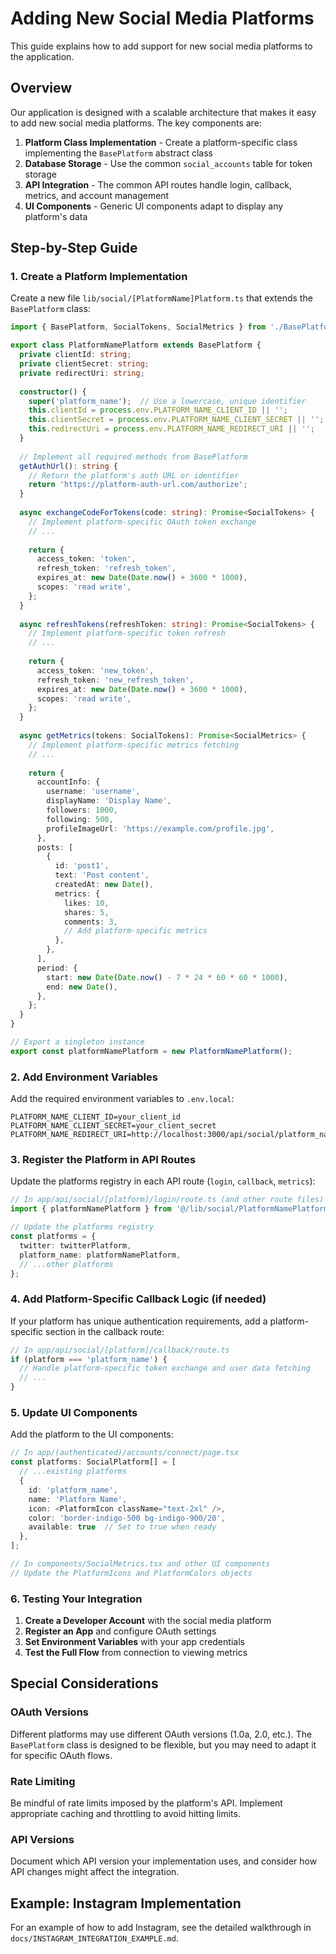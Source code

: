 # Adding New Social Media Platforms

This guide explains how to add support for new social media platforms to the application.

## Overview

Our application is designed with a scalable architecture that makes it easy to add new social media platforms. The key components are:

1. **Platform Class Implementation** - Create a platform-specific class implementing the `BasePlatform` abstract class
2. **Database Storage** - Use the common `social_accounts` table for token storage
3. **API Integration** - The common API routes handle login, callback, metrics, and account management
4. **UI Components** - Generic UI components adapt to display any platform's data

## Step-by-Step Guide

### 1. Create a Platform Implementation

Create a new file `lib/social/[PlatformName]Platform.ts` that extends the `BasePlatform` class:

```typescript
import { BasePlatform, SocialTokens, SocialMetrics } from './BasePlatform';

export class PlatformNamePlatform extends BasePlatform {
  private clientId: string;
  private clientSecret: string;
  private redirectUri: string;
  
  constructor() {
    super('platform_name');  // Use a lowercase, unique identifier
    this.clientId = process.env.PLATFORM_NAME_CLIENT_ID || '';
    this.clientSecret = process.env.PLATFORM_NAME_CLIENT_SECRET || '';
    this.redirectUri = process.env.PLATFORM_NAME_REDIRECT_URI || '';
  }
  
  // Implement all required methods from BasePlatform
  getAuthUrl(): string {
    // Return the platform's auth URL or identifier
    return 'https://platform-auth-url.com/authorize';
  }
  
  async exchangeCodeForTokens(code: string): Promise<SocialTokens> {
    // Implement platform-specific OAuth token exchange
    // ...
    
    return {
      access_token: 'token',
      refresh_token: 'refresh_token',
      expires_at: new Date(Date.now() + 3600 * 1000),
      scopes: 'read write',
    };
  }
  
  async refreshTokens(refreshToken: string): Promise<SocialTokens> {
    // Implement platform-specific token refresh
    // ...
    
    return {
      access_token: 'new_token',
      refresh_token: 'new_refresh_token',
      expires_at: new Date(Date.now() + 3600 * 1000),
      scopes: 'read write',
    };
  }
  
  async getMetrics(tokens: SocialTokens): Promise<SocialMetrics> {
    // Implement platform-specific metrics fetching
    // ...
    
    return {
      accountInfo: {
        username: 'username',
        displayName: 'Display Name',
        followers: 1000,
        following: 500,
        profileImageUrl: 'https://example.com/profile.jpg',
      },
      posts: [
        {
          id: 'post1',
          text: 'Post content',
          createdAt: new Date(),
          metrics: {
            likes: 10,
            shares: 5,
            comments: 3,
            // Add platform-specific metrics
          },
        },
      ],
      period: {
        start: new Date(Date.now() - 7 * 24 * 60 * 60 * 1000),
        end: new Date(),
      },
    };
  }
}

// Export a singleton instance
export const platformNamePlatform = new PlatformNamePlatform();
```

### 2. Add Environment Variables

Add the required environment variables to `.env.local`:

```
PLATFORM_NAME_CLIENT_ID=your_client_id
PLATFORM_NAME_CLIENT_SECRET=your_client_secret
PLATFORM_NAME_REDIRECT_URI=http://localhost:3000/api/social/platform_name/callback
```

### 3. Register the Platform in API Routes

Update the platforms registry in each API route (`login`, `callback`, `metrics`):

```typescript
// In app/api/social/[platform]/login/route.ts (and other route files)
import { platformNamePlatform } from '@/lib/social/PlatformNamePlatform';

// Update the platforms registry
const platforms = {
  twitter: twitterPlatform,
  platform_name: platformNamePlatform,
  // ...other platforms
};
```

### 4. Add Platform-Specific Callback Logic (if needed)

If your platform has unique authentication requirements, add a platform-specific section in the callback route:

```typescript
// In app/api/social/[platform]/callback/route.ts
if (platform === 'platform_name') {
  // Handle platform-specific token exchange and user data fetching
  // ...
}
```

### 5. Update UI Components

Add the platform to the UI components:

```typescript
// In app/(authenticated)/accounts/connect/page.tsx
const platforms: SocialPlatform[] = [
  // ...existing platforms
  { 
    id: 'platform_name', 
    name: 'Platform Name', 
    icon: <PlatformIcon className="text-2xl" />, 
    color: 'border-indigo-500 bg-indigo-900/20', 
    available: true  // Set to true when ready
  },
];

// In components/SocialMetrics.tsx and other UI components
// Update the PlatformIcons and PlatformColors objects
```

### 6. Testing Your Integration

1. **Create a Developer Account** with the social media platform
2. **Register an App** and configure OAuth settings
3. **Set Environment Variables** with your app credentials
4. **Test the Full Flow** from connection to viewing metrics

## Special Considerations

### OAuth Versions

Different platforms may use different OAuth versions (1.0a, 2.0, etc.). The `BasePlatform` class is designed to be flexible, but you may need to adapt it for specific OAuth flows.

### Rate Limiting

Be mindful of rate limits imposed by the platform's API. Implement appropriate caching and throttling to avoid hitting limits.

### API Versions

Document which API version your implementation uses, and consider how API changes might affect the integration.

## Example: Instagram Implementation

For an example of how to add Instagram, see the detailed walkthrough in `docs/INSTAGRAM_INTEGRATION_EXAMPLE.md`. 